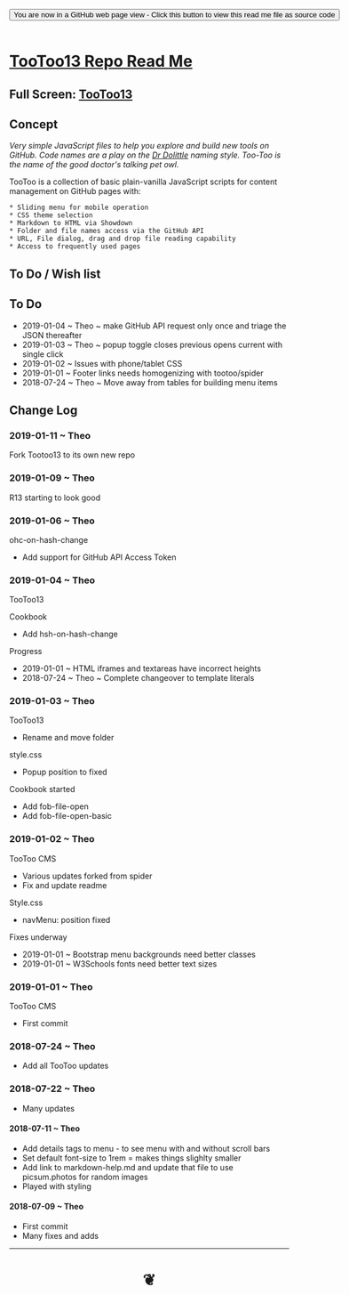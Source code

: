 
<span style=display:none; >[You are now in a GitHub source code view - click this link to view Read Me file as a web page]( https://pushme-pullyou.github.io/tootoo13/#README.md "View file as a web page." ) </span>

<div><input type=button class = 'btn btn-secondary btn-sm' onclick=window.location.href='https://github.com/pushme-pullyou/tootoo13';
value='You are now in a GitHub web page view - Click this button to view this read me file as source code' ></div>

<br>

# [TooToo13 Repo Read Me]( #README.md )

<!--
<iframe src=https://pushme-pullyou.github.io/tootoo-templates/hamburger-theme-cms/r2/tootoo-cms.html width=100% height=500px >Iframes are not viewable in GitHub source code views</iframe>
-->

## Full Screen: [TooToo13]( https://pushme-pullyou.github.io/tootoo13/ )



## Concept

_Very simple JavaScript files to help you explore and build new tools on GitHub. Code names are a play on the [Dr Dolittle]( https://en.wikipedia.org/wiki/Doctor_Dolittle ) naming style. Too-Too is the name of the good doctor's talking pet owl._

TooToo is a collection of basic plain-vanilla JavaScript scripts for content management on GitHub pages with:

	* Sliding menu for mobile operation
	* CSS theme selection
	* Markdown to HTML via Showdown
	* Folder and file names access via the GitHub API
	* URL, File dialog, drag and drop file reading capability
	* Access to frequently used pages


## To Do / Wish list

## To Do

* 2019-01-04 ~ Theo ~ make GitHub API request only once and triage the JSON thereafter
* 2019-01-03 ~ Theo ~ popup toggle closes previous opens current with single click
* 2019-01-02 ~ Issues with phone/tablet CSS
* 2019-01-01 ~ Footer links needs homogenizing with tootoo/spider
* 2018-07-24 ~ Theo ~ Move away from tables for building menu items



## Change Log

### 2019-01-11 ~ Theo

Fork Tootoo13 to its own new repo

### 2019-01-09 ~ Theo

R13 starting to look good


### 2019-01-06 ~ Theo

ohc-on-hash-change
* Add support for GitHub API Access Token


### 2019-01-04 ~ Theo

TooToo13

Cookbook
* Add hsh-on-hash-change

Progress
* 2019-01-01 ~ HTML iframes and textareas have incorrect heights
* 2018-07-24 ~ Theo ~ Complete changeover to template literals

### 2019-01-03 ~ Theo

TooToo13
* Rename and move folder

style.css
* Popup position to fixed

Cookbook started

* Add fob-file-open
* Add fob-file-open-basic

### 2019-01-02 ~ Theo

TooToo CMS
* Various updates forked from spider
* Fix and update readme

Style.css
* navMenu: position fixed

Fixes underway
* 2019-01-01 ~ Bootstrap menu backgrounds need better classes
* 2019-01-01 ~ W3Schools fonts need better text sizes

### 2019-01-01 ~ Theo

TooToo CMS
* First commit


### 2018-07-24 ~ Theo

* Add all TooToo updates

### 2018-07-22 ~ Theo

* Many updates

#### 2018-07-11 ~ Theo

* Add details tags to menu - to see menu with and without scroll bars
* Set default font-size to 1rem = makes things slighlty smaller
* Add link to markdown-help.md and update that file to use picsum.photos for random images
* Played with styling

#### 2018-07-09 ~ Theo

* First commit
* Many fixes and adds

***

# <center title="hello!" ><a href=javascript:window.scrollTo(0,0); style=text-decoration:none; > ❦ </a></center>
